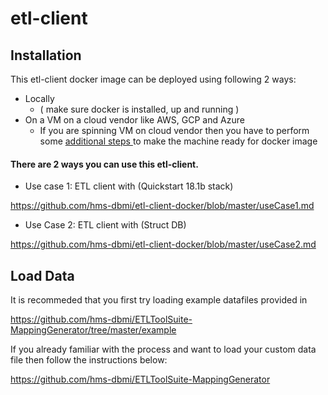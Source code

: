 # etl-client 

## Installation 

This etl-client docker image can be deployed using following 2 ways:

* Locally 
  * ( make sure docker is installed, up and running ) 
* On a VM on a cloud vendor like AWS, GCP and Azure
  * If you are spinning VM on cloud vendor then you have to perform some [additional steps ](https://github.com/hms-dbmi/etl-client-docker/blob/master/etl-client-AWS-EC2.md) to make the machine ready for docker image




#### There are 2 ways you can use this etl-client.
* Use case 1: ETL client with (Quickstart 18.1b stack)

https://github.com/hms-dbmi/etl-client-docker/blob/master/useCase1.md

* Use Case 2: ETL client with (Struct DB)

https://github.com/hms-dbmi/etl-client-docker/blob/master/useCase2.md


## Load Data

It is recommeded that you first try loading example datafiles provided in

https://github.com/hms-dbmi/ETLToolSuite-MappingGenerator/tree/master/example


If you already familiar with the process and want to load your custom data file then follow the instructions below:

https://github.com/hms-dbmi/ETLToolSuite-MappingGenerator




